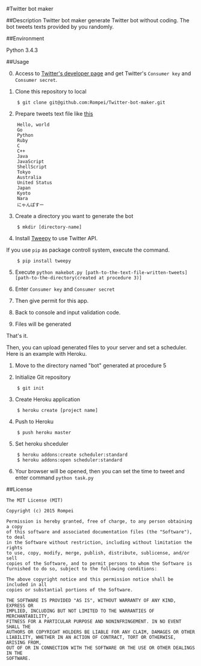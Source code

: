 #Twitter bot maker

##Description
Twitter bot maker generate Twitter bot without coding. The bot tweets texts provided by you randomly.

##Environment

Python 3.4.3

##Usage

0. Access to [Twitter's developer page](https://apps.twitter.com) and get Twitter's `Consumer key` and `Consumer secret`.

1. Clone this repository to local  

```
    $ git clone git@github.com:Rompei/Twitter-bot-maker.git
```
2. Prepare tweets text file like [this](https://github.com/Rompei/Twitter-bot-maker/blob/master/example/test.txt)   
```
    Hello, world
    Go
    Python
    Ruby
    C
    C++
    Java
    JavaScript
    ShellScript
    Tokyo
    Australia
    United Status
    Japan
    Kyoto
    Nara
    にゃんぱすー
```

3. Create a directory you want to generate the bot  
```
    $ mkdir [directory-name]
```
4. Install [Tweepy](https://github.com/tweepy/tweepy) to use Twitter API.  

If you use `pip` as package controll system, execute the command.  

```
    $ pip install tweepy
```
5. Execute `python makebot.py [path-to-the-text-file-written-tweets] [path-to-the-directory(created at procedure 3)]`

6. Enter `Consumer key` and `Consumer secret`

7. Then give permit for this app.

8. Back to console and input validation code.

9. Files will be generated

That's it.

Then, you can upload generated files to your server and set a scheduler. Here is an example with Heroku.

1. Move to the directory named "bot" generated at procedure 5

2. Initialize Git repository  
```
    $ git init
```
3. Create Heroku application  
```
    $ heroku create [project name]
```
4. Push to Heroku  
```
    $ push heroku master
```
5. Set heroku shceduler  
```
    $ heroku addons:create scheduler:standard
    $ heroku addons:open scheduler:standard
```
6. Your browser will be opened, then you can set the time to tweet and enter command `python task.py`

##License

    The MIT License (MIT)

    Copyright (c) 2015 Rompei

    Permission is hereby granted, free of charge, to any person obtaining a copy
    of this software and associated documentation files (the "Software"), to deal
    in the Software without restriction, including without limitation the rights
    to use, copy, modify, merge, publish, distribute, sublicense, and/or sell
    copies of the Software, and to permit persons to whom the Software is
    furnished to do so, subject to the following conditions:

    The above copyright notice and this permission notice shall be included in all
    copies or substantial portions of the Software.

    THE SOFTWARE IS PROVIDED "AS IS", WITHOUT WARRANTY OF ANY KIND, EXPRESS OR
    IMPLIED, INCLUDING BUT NOT LIMITED TO THE WARRANTIES OF MERCHANTABILITY,
    FITNESS FOR A PARTICULAR PURPOSE AND NONINFRINGEMENT. IN NO EVENT SHALL THE
    AUTHORS OR COPYRIGHT HOLDERS BE LIABLE FOR ANY CLAIM, DAMAGES OR OTHER
    LIABILITY, WHETHER IN AN ACTION OF CONTRACT, TORT OR OTHERWISE, ARISING FROM,
    OUT OF OR IN CONNECTION WITH THE SOFTWARE OR THE USE OR OTHER DEALINGS IN THE
    SOFTWARE.

